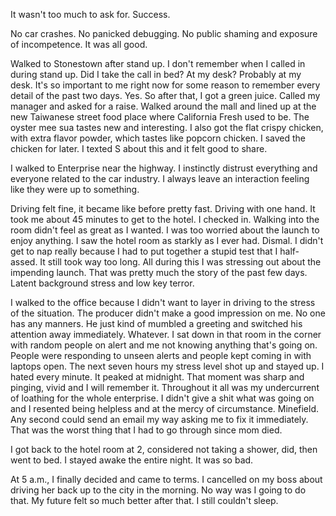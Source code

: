 It wasn't too much to ask for. Success.

No car crashes. No panicked debugging. No public shaming and exposure of incompetence. It was all good.

Walked to Stonestown after stand up. I don't remember when I called in during stand up. Did I take the call in bed? At my desk? Probably at my desk. It's so important to me right now for some reason to remember every detail of the past two days. Yes. So after that, I got a green juice. Called my manager and asked for a raise. Walked around the mall and lined up at the new Taiwanese street food place where California Fresh used to be. The oyster mee sua tastes new and interesting. I also got the flat crispy chicken, with extra flavor powder, which tastes like popcorn chicken. I saved the chicken for later. I texted S about this and it felt good to share.

I walked to Enterprise near the highway. I instinctly distrust everything and everyone related to the car industry. I always leave an interaction feeling like they were up to something.

Driving felt fine, it became like before pretty fast. Driving with one hand. It took me about 45 minutes to get to the hotel. I checked in. Walking into the room didn't feel as great as I wanted. I was too worried about the launch to enjoy anything. I saw the hotel room as starkly as I ever had. Dismal. I didn't get to nap really because I had to put together a stupid test that I half-assed. It still took way too long. All during this I was stressing out about the impending launch. That was pretty much the story of the past few days. Latent background stress and low key terror.

I walked to the office because I didn't want to layer in driving to the stress of the situation. The producer didn't make a good impression on me. No one has any manners. He just kind of mumbled a greeting and switched his attention away immediately. Whatever. I sat down in that room in the corner with random people on alert and me not knowing anything that's going on. People were responding to unseen alerts and people kept coming in with laptops open. The next seven hours my stress level shot up and stayed up. I hated every minute. It peaked at midnight. That moment was sharp and pinging, vivid and I will remember it. Throughout it all was my undercurrent of loathing for the whole enterprise. I didn't give a shit what was going on and I resented being helpless and at the mercy of circumstance. Minefield. Any second could send an email my way asking me to fix it immediately. That was the worst thing that I had to go through since mom died.

I got back to the hotel room at 2, considered not taking a shower, did, then went to bed. I stayed awake the entire night. It was so bad.

At 5 a.m., I finally decided and came to terms. I cancelled on my boss about driving her back up to the city in the morning. No way was I going to do that. My future felt so much better after that. I still couldn't sleep.
